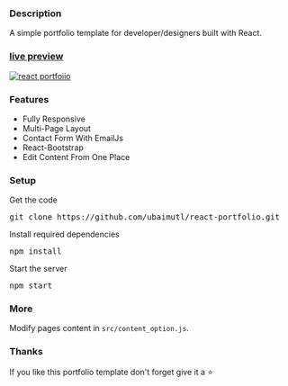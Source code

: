 ### Description

A simple portfolio template for developer/designers built with React.

### [live preview](https://ubaimutl.github.io/react-portfolio/)

[![react portfoiio](src/assets/images/react%20portfolio%20gif.gif)](https://ubaimutl.github.io/react-portfolio/)

### Features

- Fully Responsive
- Multi-Page Layout
- Contact Form With EmailJs
- React-Bootstrap
- Edit Content From One Place

### Setup

Get the code

<pre>git clone https://github.com/ubaimutl/react-portfolio.git</pre>

Install required dependencies

<pre>npm install</pre>

Start the server

<pre>npm start</pre>

### More

Modify pages content in `src/content_option.js`.

### Thanks

If you like this portfolio template don't forget give it a ⭐
